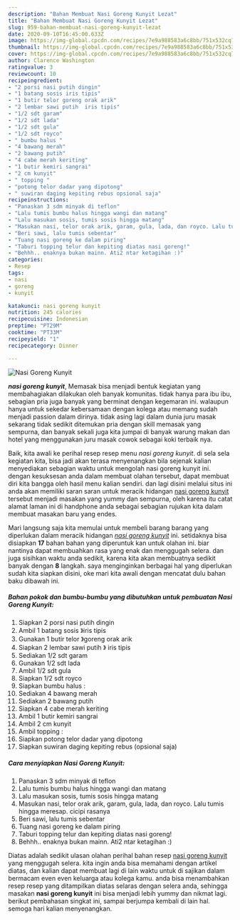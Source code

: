 ```yaml
---
description: "Bahan Membuat Nasi Goreng Kunyit Lezat"
title: "Bahan Membuat Nasi Goreng Kunyit Lezat"
slug: 959-bahan-membuat-nasi-goreng-kunyit-lezat
date: 2020-09-10T16:45:00.633Z
image: https://img-global.cpcdn.com/recipes/7e9a988583a6c8bb/751x532cq70/nasi-goreng-kunyit-foto-resep-utama.jpg
thumbnail: https://img-global.cpcdn.com/recipes/7e9a988583a6c8bb/751x532cq70/nasi-goreng-kunyit-foto-resep-utama.jpg
cover: https://img-global.cpcdn.com/recipes/7e9a988583a6c8bb/751x532cq70/nasi-goreng-kunyit-foto-resep-utama.jpg
author: Clarence Washington
ratingvalue: 3
reviewcount: 10
recipeingredient:
- "2 porsi nasi putih dingin"
- "1 batang sosis iris tipis"
- "1 butir telor goreng orak arik"
- "2 lembar sawi putih  iris tipis"
- "1/2 sdt garam"
- "1/2 sdt lada"
- "1/2 sdt gula"
- "1/2 sdt royco"
- " bumbu halus "
- "4 bawang merah"
- "2 bawang putih"
- "4 cabe merah keriting"
- "1 butir kemiri sangrai"
- "2 cm kunyit"
- " topping "
- "potong telor dadar yang dipotong"
- " suwiran daging kepiting rebus opsional saja"
recipeinstructions:
- "Panaskan 3 sdm minyak di teflon"
- "Lalu tumis bumbu halus hingga wangi dan matang"
- "Lalu masukan sosis, tumis sosis hingga matang"
- "Masukan nasi, telor orak arik, garam, gula, lada, dan royco. Lalu tumis hingga meresap. cicipi rasanya"
- "Beri sawi, lalu tumis sebentar"
- "Tuang nasi goreng ke dalam piring"
- "Taburi topping telur dan kepiting diatas nasi goreng!"
- "Behhh.. enaknya bukan mainn. Ati2 ntar ketagihan :)"
categories:
- Resep
tags:
- nasi
- goreng
- kunyit

katakunci: nasi goreng kunyit 
nutrition: 245 calories
recipecuisine: Indonesian
preptime: "PT29M"
cooktime: "PT33M"
recipeyield: "1"
recipecategory: Dinner

---
```



![Nasi Goreng Kunyit](https://img-global.cpcdn.com/recipes/7e9a988583a6c8bb/751x532cq70/nasi-goreng-kunyit-foto-resep-utama.jpg)

<b><i>nasi goreng kunyit</i></b>, Memasak bisa menjadi bentuk kegiatan yang membahagiakan dilakukan oleh banyak komunitas. tidak hanya para ibu ibu, sebagian pria juga banyak yang berminat dengan kegemaran ini. walaupun hanya untuk sekedar kebersamaan dengan kolega atau memang sudah menjadi passion dalam dirinya. tidak asing lagi dalam dunia juru masak sekarang tidak sedikit ditemukan pria dengan skill memasak yang sempurna, dan banyak sekali juga kita jumpai di banyak warung makan dan hotel yang menggunakan juru masak cowok sebagai koki terbaik nya.



Baik, kita awali ke perihal resep resep menu <i>nasi goreng kunyit</i>. di sela sela kegiatan kita, bisa jadi akan terasa menyenangkan bila sejenak kalian menyediakan sebagian waktu untuk mengolah nasi goreng kunyit ini. dengan kesuksesan anda dalam membuat olahan tersebut, dapat membuat diri kita bangga oleh hasil menu kalian sendiri. dan lagi disini melalui situs ini anda akan memiliki saran saran untuk meracik hidangan <u>nasi goreng kunyit</u> tersebut menjadi masakan yang yummy dan sempurna, oleh karena itu catat alamat laman ini di handphone anda sebagai sebagian rujukan kita dalam membuat masakan baru yang endes.


Mari langsung saja kita memulai untuk membeli barang barang yang diperlukan dalam meracik hidangan <u><i>nasi goreng kunyit</i></u> ini. setidaknya bisa disiapkan <b>17</b> bahan bahan yang diperuntuk kan untuk olahan ini. biar nantinya dapat membuahkan rasa yang enak dan menggugah selera. dan juga sisihkan waktu anda sedikit, karena kita akan membuatnya sedikit banyak dengan <b>8</b> langkah. saya menginginkan berbagai hal yang diperlukan sudah kita siapkan disini, oke mari kita awali dengan mencatat dulu bahan baku dibawah ini.

<!--inarticleads1-->

##### Bahan pokok dan bumbu-bumbu yang dibutuhkan untuk pembuatan Nasi Goreng Kunyit:

1. Siapkan 2 porsi nasi putih dingin
1. Ambil 1 batang sosis 》iris tipis
1. Gunakan 1 butir telor 》goreng orak arik
1. Siapkan 2 lembar sawi putih 》 iris tipis
1. Sediakan 1/2 sdt garam
1. Gunakan 1/2 sdt lada
1. Ambil 1/2 sdt gula
1. Siapkan 1/2 sdt royco
1. Siapkan  bumbu halus :
1. Sediakan 4 bawang merah
1. Sediakan 2 bawang putih
1. Siapkan 4 cabe merah keriting
1. Ambil 1 butir kemiri sangrai
1. Ambil 2 cm kunyit
1. Ambil  topping :
1. Siapkan potong telor dadar yang dipotong
1. Siapkan  suwiran daging kepiting rebus (opsional saja)




<!--inarticleads2-->

##### Cara menyiapkan Nasi Goreng Kunyit:

1. Panaskan 3 sdm minyak di teflon
1. Lalu tumis bumbu halus hingga wangi dan matang
1. Lalu masukan sosis, tumis sosis hingga matang
1. Masukan nasi, telor orak arik, garam, gula, lada, dan royco. Lalu tumis hingga meresap. cicipi rasanya
1. Beri sawi, lalu tumis sebentar
1. Tuang nasi goreng ke dalam piring
1. Taburi topping telur dan kepiting diatas nasi goreng!
1. Behhh.. enaknya bukan mainn. Ati2 ntar ketagihan :)




Diatas adalah sedikit ulasan olahan perihal bahan resep <u>nasi goreng kunyit</u> yang menggugah selera. kita ingin anda bisa memahami dengan artikel diatas, dan kalian dapat membuat lagi di lain waktu untuk di sajikan dalam bermacam even even keluarga atau kolega kamu. anda bisa menambahkan resep resep yang ditampilkan diatas selaras dengan selera anda, sehingga masakan <b>nasi goreng kunyit</b> ini bisa menjadi lebih yummy dan nikmat lagi. berikut pembahasan singkat ini, sampai berjumpa kembali di lain hal. semoga hari kalian menyenangkan.
